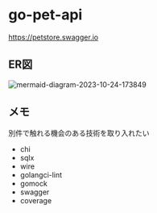 ﻿# go-pet-api
https://petstore.swagger.io

## ER図
![mermaid-diagram-2023-10-24-173849](https://github.com/rare0b/go-pet-api/assets/125894090/c13d09f1-1f01-4994-b8a9-637ce47dff3f)

## メモ
別件で触れる機会のある技術を取り入れたい
- chi
- sqlx
- wire
- golangci-lint
- gomock
- swagger
- coverage
